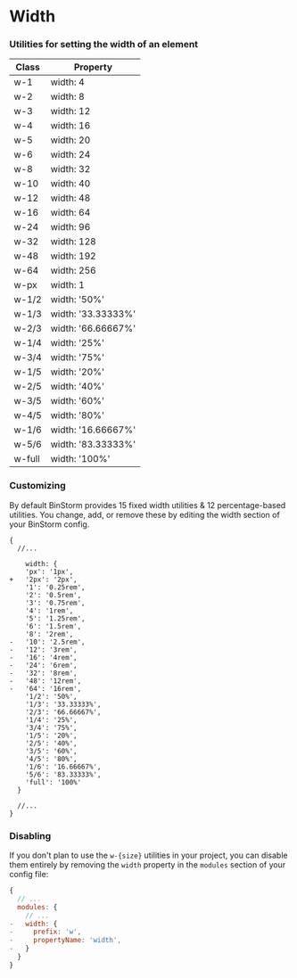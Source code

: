 # Width
### Utilities for setting the width of an element

<div class="table-container">

|Class|Property|
|-|-|
| w-1 |  width: 4  | 
| w-2 |  width: 8  | 
| w-3 |  width: 12  | 
| w-4 |  width: 16  | 
| w-5 |  width: 20  | 
| w-6 |  width: 24  | 
| w-8 |  width: 32  | 
| w-10 |  width: 40  | 
| w-12 |  width: 48  | 
| w-16 |  width: 64  | 
| w-24 |  width: 96  | 
| w-32 |  width: 128  | 
| w-48 |  width: 192  | 
| w-64 |  width: 256  | 
| w-px |  width: 1  | 
| w-1/2 |  width: '50%'  | 
| w-1/3 |  width: '33.33333%'  | 
| w-2/3 |  width: '66.66667%'  | 
| w-1/4 |  width: '25%'  | 
| w-3/4 |  width: '75%'  | 
| w-1/5 |  width: '20%'  | 
| w-2/5 |  width: '40%'  | 
| w-3/5 |  width: '60%'  | 
| w-4/5 |  width: '80%'  | 
| w-1/6 |  width: '16.66667%'  | 
| w-5/6 |  width: '83.33333%'  | 
| w-full |  width: '100%'  | 

</div>

### Customizing
By default BinStorm provides 15 fixed width utilities & 12 percentage-based utilities. You change, add, or remove these by editing the width section of your BinStorm config.

```js{6}
{
  //...

    width: {
    'px': '1px',
+   '2px': '2px',
    '1': '0.25rem',
    '2': '0.5rem',
    '3': '0.75rem',
    '4': '1rem',
    '5': '1.25rem',
    '6': '1.5rem',
    '8': '2rem',
-   '10': '2.5rem',
-   '12': '3rem',
-   '16': '4rem',
-   '24': '6rem',
-   '32': '8rem',
-   '48': '12rem',
-   '64': '16rem',
    '1/2': '50%',
    '1/3': '33.33333%',
    '2/3': '66.66667%',
    '1/4': '25%',
    '3/4': '75%',
    '1/5': '20%',
    '2/5': '40%',
    '3/5': '60%',
    '4/5': '80%',
    '1/6': '16.66667%',
    '5/6': '83.33333%',
    'full': '100%'
  }

  //...
}
```

### Disabling
If you don't plan to use the `w-{size}` utilities in your project, you can disable them entirely by removing the `width` property in the `modules` section of your config file:

```js
{
  // ...
  modules: {
    // ...
-   width: {
-     prefix: 'w',
-     propertyName: 'width',
-   }
  }
}
```